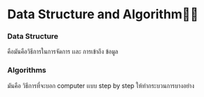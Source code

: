 # Data Structure and Algorithm👨‍💻
### Data Structure 
คือมันคือวิธีการในการจัดการ เเละ การเข้าถึง  ข้อมูล

### Algorithms 
มันคือ วิธีการที่จะบอก computer เเบบ step by step ให้ทำกระบวนการบางอย่าง


